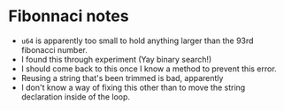 # Fibonnaci notes

 - `u64` is apparently too small to hold anything larger than the 93rd fibonacci number.
 - I found this through experiment (Yay binary search!)
 - I should come back to this once I know a method to prevent this error.
 - Reusing a string that's been trimmed is bad, apparently
  - I don't know a way of fixing this other than to move the string declaration inside of the loop.
